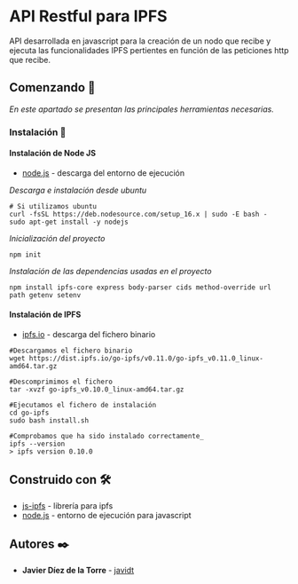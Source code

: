 # API Restful para IPFS

API desarrollada en javascript para la creación de un nodo que recibe
y ejecuta las funcionalidades IPFS pertientes en función de las peticiones http
que recibe.

## Comenzando 🚀

_En este apartado se presentan las principales herramientas necesarias._

### Instalación 🔧

#### Instalación de Node JS 

* [node.js](https://nodejs.org/es/download/) - descarga del entorno de ejecución

_Descarga e instalación desde ubuntu_

```
# Si utilizamos ubuntu
curl -fsSL https://deb.nodesource.com/setup_16.x | sudo -E bash -
sudo apt-get install -y nodejs
```

_Inicialización del proyecto_

```
npm init
```
_Instalación de las dependencias usadas en el proyecto_

```
npm install ipfs-core express body-parser cids method-override url path getenv setenv
```

#### Instalación de IPFS

* [ipfs.io](https://dist.ipfs.io/#go-ipfs) - descarga del fichero binario

```
#Descargamos el fichero binario
wget https://dist.ipfs.io/go-ipfs/v0.11.0/go-ipfs_v0.11.0_linux-amd64.tar.gz

#Descomprimimos el fichero
tar -xvzf go-ipfs_v0.10.0_linux-amd64.tar.gz

#Ejecutamos el fichero de instalación
cd go-ipfs
sudo bash install.sh

#Comprobamos que ha sido instalado correctamente_
ipfs --version
> ipfs version 0.10.0
```


## Construido con 🛠️

* [js-ipfs](https://js.ipfs.io/) - librería para ipfs
* [node.js](https://nodejs.org/es/) - entorno de ejecución para javascript

## Autores ✒️

* **Javier Díez de la Torre** - [javidt](https://github.com/javidt)
